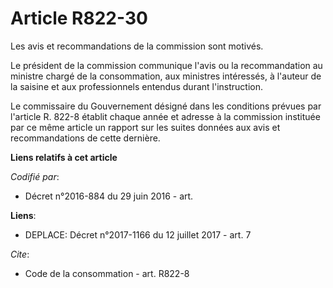 # Article R822-30

Les avis et recommandations de la commission sont motivés. 

Le président de la commission communique l'avis ou la recommandation au ministre chargé de la consommation, aux ministres
intéressés, à l'auteur de la saisine et aux professionnels entendus durant l'instruction. 

Le commissaire du Gouvernement désigné dans les conditions prévues par l'article R. 822-8 établit chaque année et adresse à
la commission instituée par ce même article un rapport sur les suites données aux avis et recommandations de cette dernière.

**Liens relatifs à cet article**

_Codifié par_:

  - Décret n°2016-884 du 29 juin 2016 - art.

**Liens**:

  - DEPLACE: Décret n°2017-1166 du 12 juillet 2017 - art. 7

_Cite_:

  - Code de la consommation - art. R822-8
